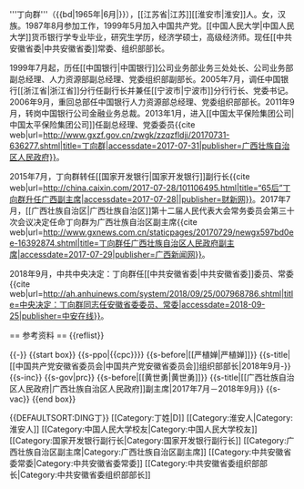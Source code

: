 '''丁向群'''（{{bd|1965年|6月|}}），[[江苏省|江苏]][[淮安市|淮安]]人。女，汉族。1987年8月参加工作，1999年5月加入中国共产党。[[中国人民大学|中国人民大学]]货币银行学专业毕业，研究生学历，经济学硕士，高级经济师。现任[[中共安徽省委|中共安徽省委]]常委、组织部部长。

1999年7月起，历任[[中国银行|中国银行]]公司业务部业务三处处长、公司业务部副总经理、人力资源部副总经理、党委组织部副部长。2005年7月，调任中国银行[[浙江省|浙江省]]分行任副行长并兼任[[宁波市|宁波市]]分行行长、党委书记。2006年9月，重回总部任中国银行人力资源部总经理、党委组织部部长。2011年9月，转岗中国银行公司金融业务总裁。2013年1月，进入[[中国太平保险集团公司|中国太平保险集团公司]]任副总经理、党委委员<ref>{{cite web|url=http://www.gxzf.gov.cn/zwgk/zzqzfldjj/20170731-636277.shtml|title=丁向群|accessdate=2017-07-31|publisher=广西壮族自治区人民政府}}</ref>。

2015年7月，丁向群转任[[国家开发银行|国家开发银行]]副行长<ref>{{cite web|url=http://china.caixin.com/2017-07-28/101106495.html|title=“65后”丁向群升任广西副主席|accessdate=2017-07-28||publisher=财新网}}</ref>。2017年7月，[[广西壮族自治区|广西壮族自治区]]第十二届人民代表大会常务委员会第三十次会议决定任命丁向群为广西壮族自治区副主席<ref>{{cite web|url=http://www.gxnews.com.cn/staticpages/20170729/newgx597bd0ee-16392874.shtml|title=丁向群任广西壮族自治区人民政府副主席|accessdate=2017-07-29|publisher=广西新闻网}}</ref>。

2018年9月，中共中央决定：丁向群任[[中共安徽省委|中共安徽省委]]委员、常委<ref>{{cite web|url=http://ah.anhuinews.com/system/2018/09/25/007968786.shtml|title=中央决定：丁向群同志任安徽省委委员、常委|accessdate=2018-09-25|publisher=中安在线}}</ref>。

== 参考资料 ==
{{reflist}}

{{-}}
{{start box}}
{{s-ppo|{{cpc}}}}
{{s-before|[[严植婵|严植婵]]}}
{{s-title|[[中国共产党安徽省委员会|中国共产党安徽省委员会]]组织部部长|2018年9月-}}
{{s-inc}}
{{s-gov|prc}}
{{s-before|[[黄世勇|黄世勇]]}}
{{s-title|[[广西壮族自治区人民政府|广西壮族自治区人民政府]]副主席|2017年7月－2018年9月}}
{{s-vac}}
{{end box}}

{{DEFAULTSORT:DING丁}}
[[Category:丁姓|D]]
[[Category:淮安人|Category:淮安人]]
[[Category:中国人民大学校友|Category:中国人民大学校友]]
[[Category:国家开发银行副行长|Category:国家开发银行副行长]]
[[Category:广西壮族自治区副主席|Category:广西壮族自治区副主席]]
[[Category:中共安徽省委常委|Category:中共安徽省委常委]]
[[Category:中共安徽省委组织部部长|Category:中共安徽省委组织部部长]]